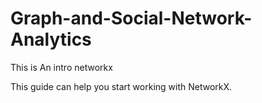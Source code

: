 # Graph-and-Social-Network-Analytics


This is An intro  networkx


This guide can help you start working with NetworkX.
